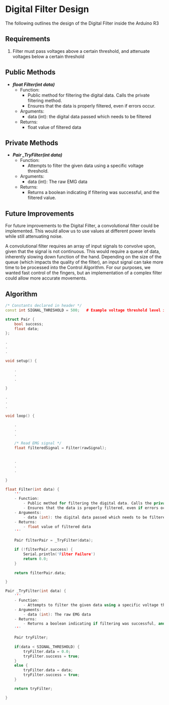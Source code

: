 # Digital Filter Design
The following outlines the design of the Digital Filter inside the Arduino R3

## Requirements
1. Filter must pass voltages above a certain threshold, and attenuate voltages below a certain threshold

## Public Methods
- ***float Filter(int data)***
  - Function:
    - Public method for filtering the digital data. Calls the private filtering method.
    - Ensures that the data is properly filtered, even if errors occur.
  - Arguments:
    - data (int): the digital data passed which needs to be filtered
  - Returns:
    - float value of filtered data

## Private Methods
- ***Pair _TryFilter(int data)***
  - Function:
    - Attempts to filter the given data using a specific voltage threshold.
  - Arguments:
    - data (int): The raw EMG data 
  - Returns:
    - Returns a boolean indicating if filtering was successful, and the filtered value.

## Future Improvements

For future improvements to the Digital Filter, a convolutional filter could be implemented. This would allow us to use values at different power levels while still attenuating noise.

A convolutional filter requires an array of input signals to convolve upon, given that the signal is not continuous. This would require a queue of data, inherently slowing down function of the hand. Depending on the size of the queue (which impacts the quality of the filter), an input signal can take more time to be processed into the Control Algorithm. For our purposes, we wanted fast control of the fingers, but an implementation of a complex filter could allow more accurate movements.

## Algorithm
```c++
/* Constants declared in header */
const int SIGNAL_THRESHOLD = 500;   # Example voltage threshold level in range (0 : 1023)

struct Pair {
	bool success;
	float data;
};

.
.
.

void setup() {

    .
    .
    .

}

.
.
.

void loop() {

    .
    .
    .

    /* Read EMG signal */
	float filteredSignal = Filter(rawSignal);


	.
	.
	.
  
}

float Filter(int data) {
	'''
	- Function:
		- Public method for filtering the digital data. Calls the private filtering method.
		- Ensures that the data is properly filtered, even if errors occur.
	- Arguments:
		- data (int): the digital data passed which needs to be filtered
	- Returns:
		- float value of filtered data
	'''

	Pair filterPair = _TryFilter(data);

	if (!filterPair.success) {
		Serial.println('Filter Failure')
		return 0.0;
	}
	
	return filterPair.data;

}

Pair _TryFilter(int data) {
	'''
	- Function:
		- Attempts to filter the given data using a specific voltage threshold.
	- Arguments:
		- data (int): The raw EMG data 
	- Returns:
		- Returns a boolean indicating if filtering was successful, and the filtered value.
	'''

	Pair tryFilter;
	
	if(data < SIGNAL_THRESHOLD) {
		tryFilter.data = 0.0;
		tryFilter.success = true;
	}
	else {
		tryFilter.data = data;
		tryFilter.success = true;
	}

	return tryFilter;

}
```